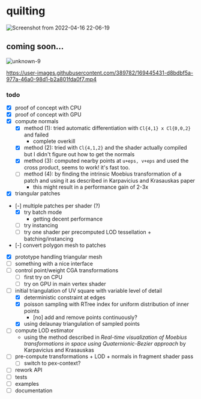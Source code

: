 # quilting
![Screenshot from 2022-04-16 22-06-19](https://user-images.githubusercontent.com/389782/169445957-f268cf18-0881-4ec7-b283-c68c836f7369.png)

## coming soon...
![unknown-9](https://user-images.githubusercontent.com/389782/169445496-c760ec7a-4f7f-4bc2-a640-bed6be4e8e5a.png)


https://user-images.githubusercontent.com/389782/169445431-d8bdbf5a-977a-46a0-98d1-b2a801fda0f7.mp4



### todo
- [x] proof of concept with CPU
- [x] proof of concept with GPU
- [x] compute normals
  - [x] method (1): tried automatic differentiation with `Cl{4,1} x Cl{0,0,2}` and failed
    - complete overkill
  - [x] method (2): tried with `Cl{4,1,2}` and the shader actually compiled but I didn't figure out how to get the normals
  - [x] method (3): computed nearby points at `u+eps, v+eps` and used the cross product, seems to work! it's fast too.
  - [ ] method (4): by finding the intrinsic Moebius transformation of a patch and using it as described in Karpavicius and Krasauskas paper
    - this might result in a performance gain of 2-3x
- [x] triangular patches
- [-] multiple patches per shader (?)
  - [x] try batch mode
    - getting decent performance
  - [ ] try instancing
  - [ ] try one shader per precomputed LOD tessellation + batching/instancing
- [-] convert polygon mesh to patches
 - [x] prototype handling triangular mesh
 - [ ] something with a nice interface
- [ ] control point/weight CGA transformations
  - [ ] first try on CPU
  - [ ] try on GPU in main vertex shader
- [ ] initial triangulation of UV square with variable level of detail
  - [x] deterministic constraint at edges
  - [x] poisson sampling with RTree index for uniform distribution of inner points
    - [no] add and remove points continuously?
  - [x] using delaunay triangulation of sampled points
- [ ] compute LOD estimator
  - using the method described in _Real-time visualization of Moebius transformations in space using Quaternionic-Bezier approach_ by Karpavicius and Krasauskas
- [ ] pre-compute transformations + LOD + normals in fragment shader pass
  - [ ] switch to pex-context?
- [ ] rework API
- [ ] tests
- [ ] examples
- [ ] documentation
